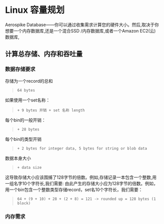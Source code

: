 # Linux 容量规划

 Aerospike Database——你可以通过收集需求计算您的硬件大小。然后,取决于你想要一个内存数据库,还是一个混合SSD /内存数据库,或者一个Amazon EC2(云)数据库,

## 计算总存储、内存和吞吐量

### 数据存储要求

存储为一个record的总和
>```64 bytes```

如果使用一个set名称：

>```+ 9 bytes 开销 + set 名称 length```

每个bin的一般开销：

>```+ 28 bytes```

每个bin的类型开销

>```+ 2 bytes for integer data, 5 bytes for string or blob data```

数据本身大小

>```+ data size```



这导致存储大小应该围捕了128字节的倍数。例如,存储记录一本包含一个整数,用一组名字10个字符长,我们需要:
由此产生的存储大小应为128字节的倍数。例如，用一个bin包含一个整数类型存储record，set名10个字符长，我们需要：

>```64 + (9 + 10) + 28 + (2 + 8) = 121 -> rounded up = 128 bytes (1 block)```

### 内存需求